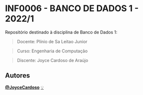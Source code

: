 # **INF0006 - BANCO DE DADOS 1 - 2022/1**
 Repositório destinado à disciplina de Banco de Dados 1:
 
> Docente: Plínio de Sa Leitao Junior

> Curso: Engenharia de Computação

> Discente: Joyce Cardoso de Araújo

## Autores
<a href="https://github.com/joycecardoso">
 <b>@JoyceCardoso</b></sub></a> <a href="https://github.com/joycecardoso" title="BancoDeDados">💡
</a>
